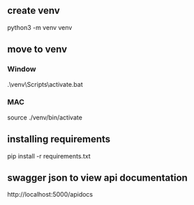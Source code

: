 ## create venv
python3 -m venv venv

## move to venv
### Window
.\venv\Scripts\activate.bat

### MAC
source ./venv/bin/activate

## installing requirements
pip install -r requirements.txt

## swagger json to view api documentation
http://localhost:5000/apidocs